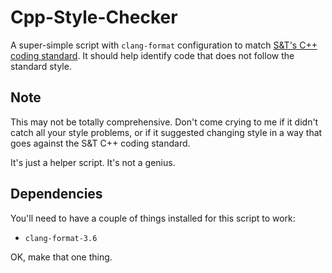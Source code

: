 # Cpp-Style-Checker

A super-simple script with `clang-format` configuration to match
[S&T's C++ coding standard](http://web.mst.edu/~cpp/cpp_coding_standard_v1_1.pdf). It
should help identify code that does not follow the standard style.

## Note

This may not be totally comprehensive. Don't come crying to me if it
didn't catch all your style problems, or if it suggested changing
style in a way that goes against the S&T C++ coding standard.

It's just a helper script. It's not a genius.

## Dependencies

You'll need to have a couple of things installed for this script to
work:

* `clang-format-3.6`

OK, make that one thing.
